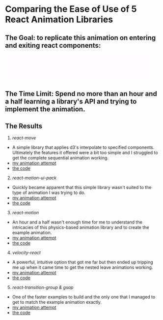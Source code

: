 # Comparing the Ease of Use of 5 React Animation Libraries

## The Goal: to replicate this animation on entering and exiting react components:
![example animation](./src/example_react_animation.gif)

## The Time Limit: Spend no more than an hour and a half learning a library's API and trying to implement the animation.

## The Results

1. *react-move*
  - A simple library that applies d3's interpolate to specified components. Ultimately the features it offered were a bit too simple and I struggled to get the complete sequential animation working.
  - [my animation attempt](http://alex.holachek.com/react-animation-comparison/?selectedKind=Animation%20Examples&selectedStory=Using%20react-move&full=0&down=1&left=1&panelRight=0&downPanel=tuchk4%2Freadme%2Fpanel)
  - [the code](https://github.com/aholachek/react-animation-comparison/blob/master/src/react-move-example.js)

2. *react-motion-ui-pack*
  - Quickly became apparent that this simple library wasn't suited to the type of animation I was trying to do.
  - [my animation attempt](http://alex.holachek.com/react-animation-comparison/?selectedKind=Animation%20Examples&selectedStory=Using%20react-motion-ui-pack&full=0&down=1&left=1&panelRight=0&downPanel=tuchk4%2Freadme%2Fpanel)
  - [the code](https://github.com/aholachek/react-animation-comparison/blob/master/src/react-motion-ui-pack-example.js)

3. *react-motion*
  - An hour and a half wasn't enough time for me to understand the intricacies of this physics-based animation library and to create the example animation.
  - [my animation attempt](http://alex.holachek.com/react-animation-comparison/?selectedKind=Animation%20Examples&selectedStory=Using%20react%20motion&full=0&down=1&left=1&panelRight=0&downPanel=tuchk4%2Freadme%2Fpanel)
  - [the code](https://github.com/aholachek/react-animation-comparison/blob/master/src/react-motion-example.js)

4. *velocity-react*
 - A powerful, intuitive option that got me far but then ended up tripping me up when it came time to get the nested leave animations working.
 - [my animation attempt](http://alex.holachek.com/react-animation-comparison/?selectedKind=Animation%20Examples&selectedStory=Using%20velocity-react&full=0&down=1&left=1&panelRight=0&downPanel=tuchk4%2Freadme%2Fpanel)
 - [the code](https://github.com/aholachek/react-animation-comparison/blob/master/src/velocity-react-example.js)

5. *react-transition-group & gsap*
 - One of the faster examples to build and the only one that I managed to get to match the example animation exactly.
 - [my animation attempt](http://alex.holachek.com/react-animation-comparison/?selectedKind=Animation%20Examples&selectedStory=Using%20react%20transition%20group%20%2B%20gsap&full=0&down=1&left=1&panelRight=0&downPanel=tuchk4%2Freadme%2Fpanel)
 - [the code](https://github.com/aholachek/react-animation-comparison/blob/master/src/react-transition-group-example.js)
